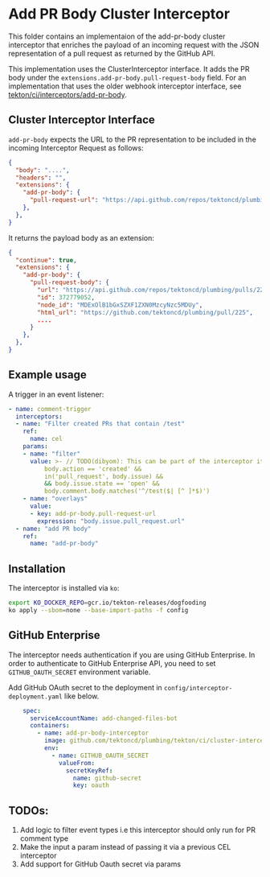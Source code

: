 # Add PR Body Cluster Interceptor

This folder contains an implementaion of the add-pr-body cluster interceptor that enriches the payload of an incoming request with
the JSON representation of a pull request as returned by the GitHub API.

This implementation uses the ClusterInterceptor interface. It adds the PR body under the
`extensions.add-pr-body.pull-request-body` field. For an implementation that uses the older webhook interceptor interface, see [tekton/ci/interceptors/add-pr-body](../interceptors/add-pr-body).

## Cluster Interceptor Interface

`add-pr-body` expects the URL to the PR representation to be included in the
incoming Interceptor Request as follows:

```json
{
  "body": "....",
  "headers": "",
  "extensions": {
    "add-pr-body": {
      "pull-request-url": "https://api.github.com/repos/tektoncd/plumbing/pulls/225"
    },
  },
}
```

It returns the payload body as an extension:

```json
{
  "continue": true,
  "extensions": {
    "add-pr-body": {
      "pull-request-body": {
        "url": "https://api.github.com/repos/tektoncd/plumbing/pulls/225",
        "id": 372779052,
        "node_id": "MDExOlB1bGxSZXF1ZXN0MzcyNzc5MDUy",
        "html_url": "https://github.com/tektoncd/plumbing/pull/225",
        ....
      }
    },
  },
}
```

## Example usage

A trigger in an event listener:

```yaml
- name: comment-trigger
  interceptors:
  - name: "Filter created PRs that contain /test"
    ref:
      name: cel
    params:
    - name: "filter"
      value: >- // TODO(dibyom): This can be part of the interceptor itself
          body.action == 'created' &&
          in('pull_request', body.issue) &&
          && body.issue.state == 'open' &&
          body.comment.body.matches('^/test($| [^ ]*$)')
    - name: "overlays"
      value:
      - key: add-pr-body.pull-request-url
        expression: "body.issue.pull_request.url"
  - name: "add PR body"
    ref: 
      name: "add-pr-body"
```

## Installation

The interceptor is installed via `ko`:

```bash
export KO_DOCKER_REPO=gcr.io/tekton-releases/dogfooding
ko apply --sbom=none --base-import-paths -f config
```

## GitHub Enterprise

The interceptor needs authentication if you are using GitHub Enterprise.
In order to authenticate to GitHub Enterprise API, you need to set `GITHUB_OAUTH_SECRET` environment variable.

Add GitHub OAuth secret to the deployment in `config/interceptor-deployment.yaml` like below.

```yaml
    spec:
      serviceAccountName: add-changed-files-bot
      containers:
        - name: add-pr-body-interceptor
          image: github.com/tektoncd/plumbing/tekton/ci/cluster-interceptors/add-pr-body/cmd/interceptor
          env:
            - name: GITHUB_OAUTH_SECRET
              valueFrom:
                secretKeyRef:
                  name: github-secret
                  key: oauth
```


## TODOs:
1. Add logic to filter event types i.e this interceptor should only run for PR comment type
2. Make the input a param instead of passing it via a previous CEL interceptor
3. Add support for GitHub Oauth secret via params